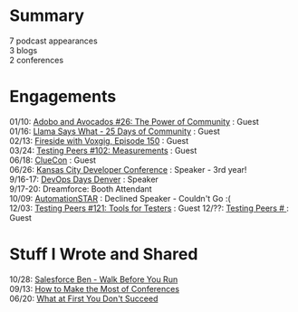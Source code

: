 # Summary
7 podcast appearances  
3 blogs  
2 conferences  


# Engagements
01/10: [Adobo and Avocados #26: The Power of Community](https://www.youtube.com/live/TciFUzx69xY?si=63EzBJpdDivp8_oj) : Guest   
01/16: [Llama Says What - 25 Days of Community](https://llamasayswhat.substack.com/p/25-days-of-community-tara-walton) : Guest  
02/13: [Fireside with Voxgig, Episode 150](https://www.voxgig.com/podcast/tara-walton-test-automation-developer) : Guest  
03/24: [Testing Peers #102: Measurements](https://testingpeers.com/?p=8205) : Guest  
06/18: [ClueCon](https://youtu.be/Lmcwq3kLjCk?si=uWVb4mJem-AogNTe) : Guest   
06/26: [Kansas City Developer Conference](https://www.kcdc.info/) : Speaker - 3rd year!  
9/16-17: [DevOps Days Denver](https://youtu.be/HdMa-EGFGe0?si=vzsPEIGBRtsGzpoG) : Speaker   
9/17-20: Dreamforce: Booth Attendant  
10/09: [AutomationSTAR](https://automation.eurostarsoftwaretesting.com/) : Declined Speaker - Couldn't Go :(   
12/03: [Testing Peers #121: Tools for Testers](https://testingpeers.com/?p=8473) : Guest
12/??: [Testing Peers #  ](): Guest 


# Stuff I Wrote and Shared
10/28: [Salesforce Ben - Walk Before You Run](https://www.salesforceben.com/walk-before-you-run-build-quality-salesforce-solutions-one-step-at-a-time/)  
09/13: [How to Make the Most of Conferences](https://provar.com/blog/tips/how-to-make-the-most-of-conferences/)  
06/20: [What at First You Don't Succeed](https://provar.com/blog/university-of-provar/when-at-first-you-dont-succeed-fail-fail-again/)
